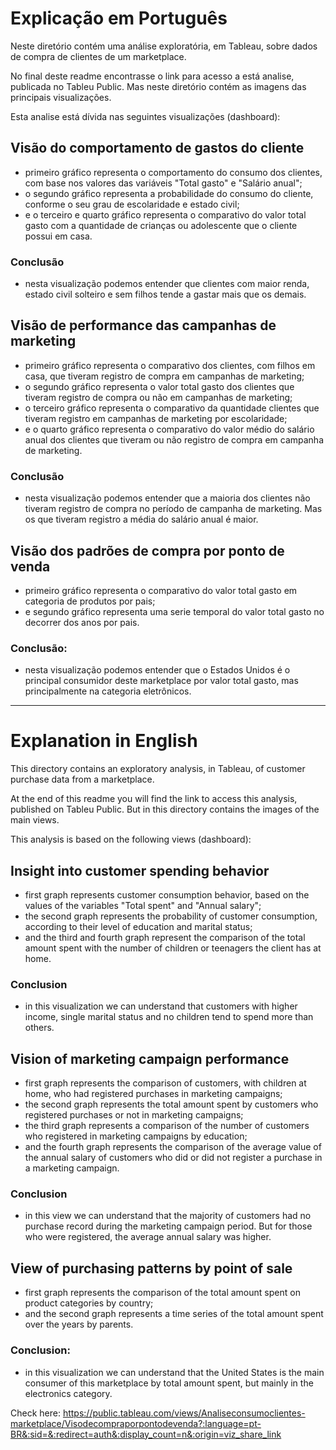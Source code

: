 # Explicação em Português

Neste diretório contém uma análise exploratória, em Tableau, sobre dados de compra de clientes de um marketplace.

No final deste readme encontrasse o link para acesso a está analise, publicada no Tableu Public. Mas neste diretório contém as imagens das principais visualizações.

Esta analise está dívida nas seguintes visualizações (dashboard):

## Visão do comportamento de gastos do cliente

 - primeiro gráfico representa o comportamento do consumo dos clientes, com base nos valores das variáveis "Total gasto" e "Salário anual";
 - o segundo gráfico representa a probabilidade do consumo do cliente, conforme o seu grau de escolaridade e estado civil;
 - e o terceiro e quarto gráfico representa o comparativo do valor total gasto com a quantidade de crianças ou adolescente que o cliente possui em casa.

 ### Conclusão
 - nesta visualização podemos entender que clientes com maior renda, estado civil solteiro e sem filhos tende a gastar mais que os demais.

## Visão de performance das campanhas de marketing

 - primeiro gráfico representa o comparativo dos clientes, com filhos em casa, que tiveram registro de compra em campanhas de marketing;
 - o segundo gráfico representa o valor total gasto dos clientes que tiveram registro de compra ou não em campanhas de marketing;
 - o terceiro gráfico representa o comparativo da quantidade clientes que tiveram registro em campanhas de marketing por escolaridade;
 - e o quarto gráfico representa o comparativo do valor médio do salário anual dos clientes que tiveram ou não registro de compra em campanha de marketing.

 ### Conclusão
 - nesta visualização podemos entender que a maioria dos clientes não tiveram registro de compra no período de campanha de marketing. Mas os que tiveram registro a média do salário anual é maior.

## Visão dos padrões de compra por ponto de venda

 - primeiro gráfico representa o comparativo do valor total gasto em categoria de produtos por pais;
 - e segundo gráfico representa uma serie temporal do valor total gasto no decorrer dos anos por pais.

 ### Conclusão:
 - nesta visualização podemos entender que o Estados Unidos é o principal consumidor deste marketplace por valor total gasto, mas principalmente na categoria eletrônicos.

---

# Explanation in English

This directory contains an exploratory analysis, in Tableau, of customer purchase data from a marketplace.

At the end of this readme you will find the link to access this analysis, published on Tableu Public. But in this directory contains the images of the main views.

This analysis is based on the following views (dashboard):

## Insight into customer spending behavior

 - first graph represents customer consumption behavior, based on the values ​​of the variables "Total spent" and "Annual salary";
 - the second graph represents the probability of customer consumption, according to their level of education and marital status;
 - and the third and fourth graph represent the comparison of the total amount spent with the number of children or teenagers the client has at home.

 ### Conclusion
 - in this visualization we can understand that customers with higher income, single marital status and no children tend to spend more than others.

## Vision of marketing campaign performance

 - first graph represents the comparison of customers, with children at home, who had registered purchases in marketing campaigns;
 - the second graph represents the total amount spent by customers who registered purchases or not in marketing campaigns;
 - the third graph represents a comparison of the number of customers who registered in marketing campaigns by education;
 - and the fourth graph represents the comparison of the average value of the annual salary of customers who did or did not register a purchase in a marketing campaign.

 ### Conclusion
 - in this view we can understand that the majority of customers had no purchase record during the marketing campaign period. But for those who were registered, the average annual salary was higher.

## View of purchasing patterns by point of sale

 - first graph represents the comparison of the total amount spent on product categories by country;
 - and the second graph represents a time series of the total amount spent over the years by parents.

 ### Conclusion:
 - in this visualization we can understand that the United States is the main consumer of this marketplace by total amount spent, but mainly in the electronics category.


Check here: https://public.tableau.com/views/Analiseconsumoclientes-marketplace/Visodecompraporpontodevenda?:language=pt-BR&:sid=&:redirect=auth&:display_count=n&:origin=viz_share_link
